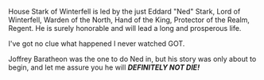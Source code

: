 House Stark of Winterfell is led by the just Eddard "Ned" Stark, Lord of
Winterfell, Warden of the North, Hand of the King, Protector of the Realm,
Regent.  He is surely honorable and will lead a long and prosperous life.

I've got no clue what happened I never watched GOT.

Joffrey Baratheon was the one to do Ned in, but his story was only about to
begin, and let me assure you he will ___DEFINITELY NOT DIE!___